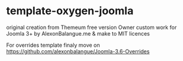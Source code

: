 # template-oxygen-joomla
original creation from Themeum free version Owner custom work for Joomla 3+ by AlexonBalangue.me &amp; make to MIT licences

For overrides template finaly move on https://github.com/alexonbalangue/Joomla-3.6-Overrides
